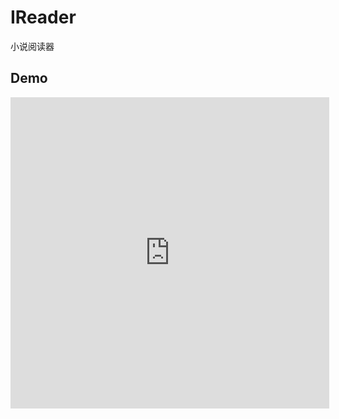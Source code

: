 # IReader
小说阅读器

## Demo

<iframe height=498 width=510 src="https://github.com/CrazyGuizi/IReader/blob/dev/desc/read_demo.mp4" frameborder=0 allowfullscreen></iframe>

